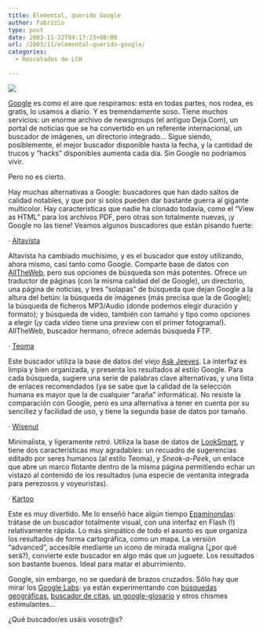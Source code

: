 ```yaml
---
title: Elemental, querido Google
author: Fabrizio
type: post
date: 2003-11-22T04:17:23+00:00
url: /2003/11/elemental-querido-google/
categories:
  - Rescatados de LCH

---
```

<img src="https://i1.wp.com/www.apple.com/de/macosx/whatyoucando/applications/images/sherlock.jpg?w=780" data-recalc-dims="1" />

[Google][1] es como el aire que respiramos: está en todas partes, nos rodea, es gratis, lo usamos a diario. Y es tremendamente soso. Tiene muchos servicios: un enorme archivo de newsgroups (el antiguo Deja.Com), un portal de noticias que se ha convertido en un referente internacional, un buscador de imágenes, un directorio integrado&#8230; Sigue siendo, posiblemente, el mejor buscador disponible hasta la fecha, y la cantidad de trucos y &#8220;hacks&#8221; disponibles aumenta cada día. Sin Google no podríamos vivir.

Pero no es cierto.

Hay muchas alternativas a Google: buscadores que han dado saltos de calidad notables, y que por si solos pueden dar bastante guerra al gigante multicolor. Hay características que nadie ha clonado todavía, como el &#8220;View as HTML&#8221; para los archivos PDF, pero otras son totalmente nuevas, ¡y Google no las tiene! Veamos algunos buscadores que están pisando fuerte:

· [Altavista][2]

Altavista ha cambiado muchísimo, y es el buscador que estoy utilizando, ahora mismo, casi tanto como Google. Comparte base de datos con [AllTheWeb][3], pero sus opciones de búsqueda son más potentes. Ofrece un traductor de páginas (con la misma calidad del de Google), un directorio, una página de noticias, y tres &#8220;solapas&#8221; de búsqueda que dejan Google a la altura del betún: la búsqueda de imágenes (más precisa que la de Google); la búsqueda de ficheros MP3/Audio (donde podemos elegir duración y formato); y búsqueda de video, también con tamaño y tipo como opciones a elegir (¡y cada video tiene una preview con el primer fotograma!). AllTheWeb, buscador hermano, ofrece además búsqueda FTP.

· [Teoma][4]

Este buscador utiliza la base de datos del viejo [Ask Jeeves][5]. La interfaz es limpia y bien organizada, y presenta los resultados al estilo Google. Para cada búsqueda, sugiere una serie de palabras clave alternativas, y una lista de enlaces recomendados (ya se sabe que la calidad de la selección humana es mayor que la de cualquier &#8220;araña&#8221; informática). No resiste la comparación con Google, pero es una alternativa a tener en cuenta por su sencillez y facilidad de uso, y tiene la segunda base de datos por tamaño. 

· [Wisenut][6]

Minimalista, y ligeramente _retró_. Utiliza la base de datos de [LookSmart][7], y tiene dos características muy agradables: un recuadro de sugerencias editado por seres humanos (al estilo Teoma), y _Sneak-a-Peek_, un enlace que abre un marco flotante dentro de la misma página permitiendo echar un vistazo al contenido de los resultados (una especie de ventanita integrada para perezosos y voyeuristas). 

· [Kartoo][8]

Este es muy divertido. Me lo enseñó hace algún tiempo [Epaminondas][9]: trátase de un buscador totalmente visual, con una interfaz en Flash (!) relativamente rápida. Lo más simpático de todo el asunto es que organiza los resultados de forma cartográfica, como un mapa. La versión &#8220;advanced&#8221;, accesible mediante un icono de mirada maligna (¿por qué será?), convierte este buscador en algo más que un juguete. Los resultados son bastante buenos. Ideal para matar el aburrimiento. 

Google, sin embargo, no se quedará de brazos cruzados. Sólo hay que mirar los [Google Labs][10]: ya están experimentando con [búsquedas geográficas][11], [buscador de citas][12], [un google-glosario][13] y otros chismes estimulantes&#8230;

¿Qué buscador/es usáis vosotr@s?

 [1]: http://www.google.com
 [2]: http://www.altavista.com/
 [3]: http://www.alltheweb.com
 [4]: http://www.teoma.com/
 [5]: http://www.ask.com/
 [6]: http://www.wisenut.com/
 [7]: http://www.looksmart.com/
 [8]: http://www.kartoo.com/
 [9]: http://hronia.blogalia.com
 [10]: http://labs.google.com/
 [11]: http://labs.google.com/location
 [12]: http://labs.google.com/cgi-bin/webquotes
 [13]: http://labs.google.com/glossary